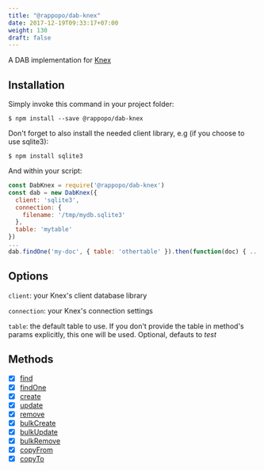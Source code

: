 ```yaml
---
title: "@rappopo/dab-knex"
date: 2017-12-19T09:33:17+07:00
weight: 130
draft: false
---
```


A DAB implementation for [Knex](http://knexjs.org/)

## Installation

Simply invoke this command in your project folder:

```
$ npm install --save @rappopo/dab-knex
```

Don't forget to also install the needed client library, e.g (if you choose to use sqlite3):

```
$ npm install sqlite3
```

And within your script:

```javascript
const DabKnex = require('@rappopo/dab-knex')
const dab = new DabKnex({
  client: 'sqlite3',
  connection: {
    filename: '/tmp/mydb.sqlite3'
  },
  table: 'mytable'
})
...
dab.findOne('my-doc', { table: 'othertable' }).then(function(doc) { ... })
```

## Options

`client`: your Knex's client database library

`connection`: your Knex's connection settings

`table`: the default table to use. If you don't provide the table in method's params explicitly, this one will be used. Optional, defauts to *test*

## Methods

* [x] [find](/dab/method/find/)
* [x] [findOne](/dab/method/find-one/)
* [x] [create](/dab/method/create/)
* [x] [update](/dab/method/update/)
* [x] [remove](/dab/method/remove/)
* [x] [bulkCreate](/dab/method/bulk-create/)
* [x] [bulkUpdate](/dab/method/bulk-update/)
* [x] [bulkRemove](/dab/method/bulk-remove/)
* [x] [copyFrom](/dab/method/copy-from/)
* [x] [copyTo](/dab/method/copy-to/)

